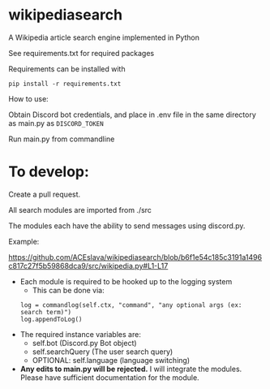 # wikipediasearch
A Wikipedia article search engine implemented in Python

See requirements.txt for required packages


Requirements can be installed with
```
pip install -r requirements.txt
```

How to use:

Obtain Discord bot credentials, and place in .env file in the same directory as main.py as `DISCORD_TOKEN`

Run main.py from commandline


# To develop:
  Create a pull request.
  
  All search modules are imported from ./src
  
  The modules each have the ability to send messages using discord.py.
     
   Example:

   https://github.com/ACEslava/wikipediasearch/blob/b6f1e54c185c3191a1496c817c27f5b59868dca9/src/wikipedia.py#L1-L17

  * Each module is required to be hooked up to the logging system
    * This can be done via:
    ```
    log = commandlog(self.ctx, "command", "any optional args (ex: search term)")
    log.appendToLog()
    ```
  * The required instance variables are:
    * self.bot (Discord.py Bot object)
    * self.searchQuery (The user search query)
    * OPTIONAL: self.language (language switching)
  * **Any edits to main.py will be rejected.** I will integrate the modules. Please have sufficient documentation for the module.
